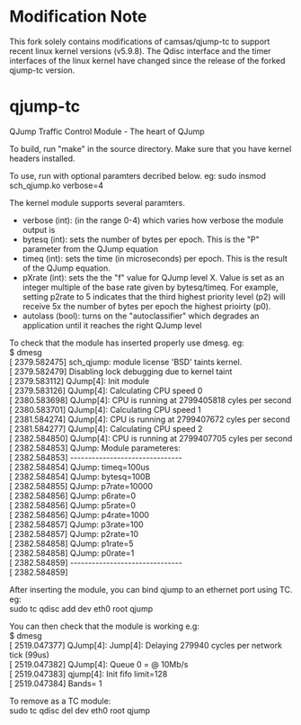 # Modification Note
This fork solely contains modifications of camsas/qjump-tc to support recent linux kernel versions (v5.9.8).
The Qdisc interface and the timer interfaces of the linux kernel have changed since the release of the forked qjump-tc version.


# qjump-tc
QJump Traffic Control Module - The heart of QJump

To build, run "make" in the source directory. Make sure that you have kernel headers installed.

To use, run with optional paramters decribed below. eg:
sudo insmod sch_qjump.ko verbose=4

The kernel module supports several paramters. 
- verbose (int):    (in the range 0-4) which varies how verbose the module output is
- bytesq (int):     sets the number of bytes per epoch. This is the "P" parameter from the QJump equation
- timeq (int):      sets the time (in microseconds) per epoch. This is the result of the QJump equation. 
- pXrate (int):     sets the the "f" value for QJump level X. Value is set as an integer multiple of the base rate given by bytesq/timeq. For example, setting p2rate to 5 indicates that the third highest priority level (p2) will receive 5x the number of bytes per epoch the highest prioirty (p0).
- autolass (bool):  turns on the "autoclassifier" which degrades an application until it reaches the right QJump level

To check that the module has inserted properly use dmesg. eg:  
$ dmesg  
[ 2379.582475] sch_qjump: module license 'BSD' taints kernel.  
[ 2379.582479] Disabling lock debugging due to kernel taint  
[ 2379.583112] QJump[4]: Init module  
[ 2379.583126] QJump[4]: Calculating CPU speed 0  
[ 2380.583698] QJump[4]: CPU is running at 2799405818 cyles per second  
[ 2380.583701] QJump[4]: Calculating CPU speed 1  
[ 2381.584274] QJump[4]: CPU is running at 2799407672 cyles per second  
[ 2381.584277] QJump[4]: Calculating CPU speed 2  
[ 2382.584850] QJump[4]: CPU is running at 2799407705 cyles per second  
[ 2382.584853] QJump: Module parameteres:  
[ 2382.584853] -------------------------------  
[ 2382.584854] QJump: timeq=100us  
[ 2382.584854] QJump: bytesq=100B  
[ 2382.584855] QJump: p7rate=10000  
[ 2382.584856] QJump: p6rate=0  
[ 2382.584856] QJump: p5rate=0  
[ 2382.584856] QJump: p4rate=1000  
[ 2382.584857] QJump: p3rate=100  
[ 2382.584857] QJump: p2rate=10  
[ 2382.584858] QJump: p1rate=5  
[ 2382.584858] QJump: p0rate=1  
[ 2382.584859] -------------------------------  
[ 2382.584859]   

After inserting the module, you can bind qjump to an ethernet port using TC. eg:  
sudo tc qdisc add dev eth0 root qjump

You can then check that the module is working e.g:  
$ dmesg  
[ 2519.047377] QJump[4]: Jump[4]: Delaying 279940 cycles per network tick (99us)  
[ 2519.047382] QJump[4]: Queue 0 = @ 10Mb/s   
[ 2519.047383] qjump[4]: Init fifo limit=128  
[ 2519.047384] Bands= 1  

To remove as a TC module:  
sudo tc qdisc del dev eth0 root qjump
